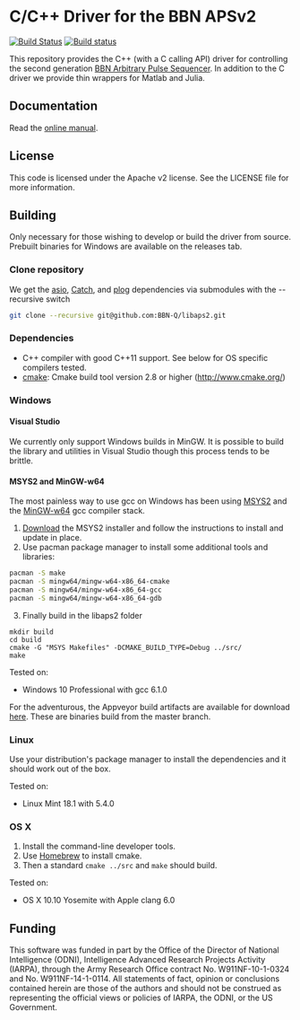 C/C++ Driver for the BBN APSv2
===============================
[![Build Status](https://travis-ci.com/BBN-Q/libaps2.svg?branch=master)](https://travis-ci.com/BBN-Q/libaps2)
[![Build status](https://ci.appveyor.com/api/projects/status/lac52m1815be9a19?svg=true)](https://ci.appveyor.com/project/matthewware/libaps2)

This repository provides the C++ (with a C calling API) driver for controlling the second generation [BBN Arbitrary Pulse Sequencer](https://www.raytheon.com/sites/default/files/capabilities/rtnwcm/groups/public/documents/content/aps-datasheet.pdf).  In addition to the C driver we provide thin wrappers for Matlab and Julia.  

Documentation
-------------
Read the [online manual](http://libaps2.readthedocs.io/).

License
-------------
This code is licensed under the Apache v2 license.  See the LICENSE file for more information.

Building
------------
Only necessary for those wishing to develop or build the driver from source.
Prebuilt binaries for Windows are available on the releases tab.

### Clone repository
We get the [asio](http://think-async.com/Asio), [Catch](https://github.com/catchorg/Catch2), and 
[plog](https://github.com/SergiusTheBest/plog) dependencies via submodules with the --recursive switch

  ```bash
  git clone --recursive git@github.com:BBN-Q/libaps2.git
  ```

### Dependencies

* C++ compiler with good C++11 support. See below for OS specific compilers tested.
* [cmake](http://www.cmake.org/): Cmake build tool version 2.8 or higher (http://www.cmake.org/)

### Windows

#### Visual Studio

We currently only support Windows builds in MinGW.  It is possible to build the library and utilities in Visual Studio though this process tends to be brittle.

#### MSYS2 and MinGW-w64

The most painless way to use gcc on Windows has been using
[MSYS2](http://sourceforge.net/projects/msys2/) and the
[MinGW-w64](http://mingw-w64.sourceforge.net/) gcc compiler stack.

1. [Download](http://msys2.github.io/) the MSYS2 installer and follow the instructions to install and update in place.
2. Use pacman package manager to install some additional tools and libraries:

  ```bash
  pacman -S make
  pacman -S mingw64/mingw-w64-x86_64-cmake
  pacman -S mingw64/mingw-w64-x86_64-gcc
  pacman -S mingw64/mingw-w64-x86_64-gdb
  ```
3. Finally build in the libaps2 folder

  ```
  mkdir build
  cd build
  cmake -G "MSYS Makefiles" -DCMAKE_BUILD_TYPE=Debug ../src/
  make
  ```

Tested on:
* Windows 10 Professional with gcc 6.1.0

For the adventurous, the Appveyor build artifacts are available for download
 [here](https://ci.appveyor.com/api/projects/matthewware/libaps2/artifacts/build/Release.zip).  These are binaries build from the master branch.

### Linux
Use your distribution's package manager to install the dependencies and it should work out of the box.

Tested on:
* Linux Mint 18.1 with 5.4.0

### OS X
1. Install the command-line developer tools.
2. Use [Homebrew](http://brew.sh/) to install cmake.
3. Then a standard ``cmake ../src`` and ``make`` should build.

Tested on:
* OS X 10.10 Yosemite with Apple clang 6.0

## Funding

This software was funded in part by the Office of the Director of National
Intelligence (ODNI), Intelligence Advanced Research Projects Activity (IARPA),
through the Army Research Office contract No. W911NF-10-1-0324 and No.
W911NF-14-1-0114. All statements of fact, opinion or conclusions contained
herein are those of the authors and should not be construed as representing the
official views or policies of IARPA, the ODNI, or the US Government.
